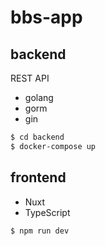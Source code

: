 # bbs-app

## backend
REST API
- golang
- gorm
- gin

```bash
$ cd backend
$ docker-compose up
```

## frontend
- Nuxt
- TypeScript

```bash
$ npm run dev
```
